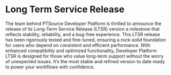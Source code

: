 # Long Term Service Release

The team behind PTSource Developer Platform is thrilled to announce the release of its Long-Term Service Release (LTSR) version a milestone that reflects stability, reliability, and a 
bug-free experience. This LTSR release has been rigorously tested and fine-tuned, ensuring a rock-solid foundation for users who depend on consistent and efficient performance. With 
enhanced compatibility and optimized functionality, Developer Platform LTSR is designed for those who value long-term support without the worry of unexpected issues. It’s the most 
stable and refined version to date ready to power your workflows with confidence.

